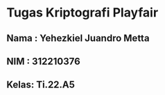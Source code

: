 # Tugas Kriptografi Playfair

## Nama : Yehezkiel Juandro Metta
## NIM  : 312210376
## Kelas: Ti.22.A5
